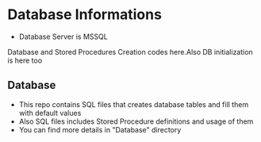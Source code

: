 # Database Informations

- Database Server is MSSQL

Database and Stored Procedures Creation codes here.Also DB initialization is here too


## Database ##
- This repo contains SQL files that creates database tables and fill them with default values
- Also SQL files includes Stored Procedure definitions and usage of them
- You can find more details in "Database" directory